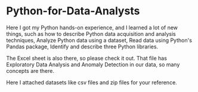 # Python-for-Data-Analysts
Here I got my Python hands-on experience, and I learned a lot of new things, such as how to describe Python data acquisition and analysis techniques, Analyze Python data using a dataset, Read data using Python's Pandas package, Identify and describe three Python libraries.

The Excel sheet is also there, so please check it out. That file has Exploratory Data Analysis and Anomaly Detection in our data, so many concepts are there.

Here I attached datasets like csv files and zip files for your reference.
